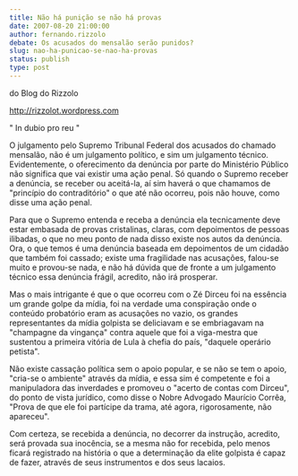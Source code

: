 ```yaml
---
title: Não há punição se não há provas
date: 2007-08-20 21:00:00
author: fernando.rizzolo
debate: Os acusados do mensalão serão punidos?
slug: nao-ha-punicao-se-nao-ha-provas
status: publish 
type: post
---
```


do Blog do Rizzolo  

http://rizzolot.wordpress.com  

" In dubio pro reu "  

  

O julgamento pelo Supremo Tribunal Federal dos acusados do chamado mensalão, não é um julgamento político, e sim um julgamento técnico. Evidentemente, o oferecimento da denúncia por parte do Ministério Público não significa que vai existir uma ação penal. Só quando o Supremo receber a denúncia, se receber ou aceitá-la, aí sim haverá o que chamamos de "princípio do contraditório" o que até não ocorreu, pois não houve, como disse uma ação penal.  

  

Para que o Supremo entenda e receba a denúncia ela tecnicamente deve estar embasada de provas cristalinas, claras, com depoimentos de pessoas ilibadas, o que no meu ponto de nada disso existe nos autos da denúncia. Ora, o que temos é uma denúncia baseada em depoimentos de um cidadão que também foi cassado; existe uma fragilidade nas acusações, falou-se muito e provou-se nada, e não há dúvida que de fronte a um julgamento técnico essa denúncia frágil, acredito, não irá prosperar.  

  

Mas o mais intrigante é que o que ocorreu com o Zé Dirceu foi na essência um grande golpe da mídia, foi na verdade uma conspiração onde o conteúdo probatório eram as acusações no vazio, os grandes representantes da mídia golpista se deliciavam e se embriagavam na "champagne da vingança" contra aquele que foi a viga-mestra que sustentou a primeira vitória de Lula à chefia do país, "daquele operário petista".  

Não existe cassação política sem o apoio popular, e se não se tem o apoio, "cria-se o ambiente" através da mídia, e essa sim é competente e foi a manipuladora das inverdades e promoveu o "acerto de contas com Dirceu", do ponto de vista jurídico, como disse o Nobre Advogado Maurício Corrêa, "Prova de que ele foi partícipe da trama, até agora, rigorosamente, não apareceu".  

Com certeza, se recebida a denúncia, no decorrer da instrução, acredito, será provada sua inocência, se a mesma não for recebida, pelo menos ficará registrado na história o que a determinação da elite golpista é capaz de fazer, através de seus instrumentos e dos seus lacaios.  

